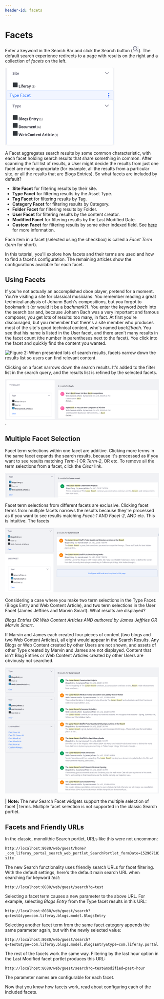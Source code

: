 ```yaml
---
header-id: facets
---
```


# Facets

Enter a keyword in the Search Bar and click the Search button
(![Search](../../../images/icon-search.png)). The default search experience
redirects to a page with results on the right and a collection of *facets* on
the left. 

![Figure 1: *Site* and *Type* are two of the facet sets you'll encounter.](../../../images/search-faceted-search.png)

A Facet aggregates search results by some common characteristic, with each facet
holding search results that share something in common. After scanning the full
list of results, a User might decide the results from just one facet are more
appropriate (for example, all the results from a particular site, or all the
results that are Blogs Entries). So what facets are included by default?

- **Site Facet** for filtering results by their site. 
- **Type Facet** for filtering results by the Asset Type.
- **Tag Facet** for filtering results by Tag.
- **Category Facet** for filtering results by Category.
- **Folder Facet** for filtering results by Folder.
- **User Facet** for filtering results by the content creator.
- **Modified Facet** for filtering results by the Last Modified Date.
- **Custom Facet** for filtering results by some other indexed field. See
    [here](/docs/7-1/user/-/knowledge_base/u/custom-facet) 
    for more information.

Each item in a facet (selected using the checkbox) is called a *Facet Term*
(*term* for short).

In this tutorial, you'll explore how facets and their terms are used and how to
find a facet's configuration. The remaining articles show the configurations
available for each facet.

## Using Facets

If you're not actually an accomplished oboe player, pretend for a moment. You're
visiting a site for classical musicians. You remember reading a great technical
analysis of Johann Bach's compositions, but you forgot to bookmark it (or would
it be a *bachmark*?). You enter the keyword *bach* into the search bar and,
because Johann Bach was a very important and famous composer, you get lots of
results: too many, in fact. At first you're discouraged, but you remember that
there's a site member who produces most of the site's good technical content,
who's named *back2bach*. You see that his name is listed in the User facet, and
there aren't many results in the facet count (the number in parentheses next to
the facet). You click into the facet and quickly find the content you wanted.

![Figure 2: When presented lots of search results, facets narrow down the results list so users can find relevant
content.](../../../images/search-facets1.png)

Clicking on a facet narrows down the search results. It's added to the filter
list in the search query, and the results list is refined by the selected
facets. 

![Figure 3: After clicking the *Web Content Article* type in the Asset Types facet, it's the only asset type listed.](../../../images/search-facet-wc.png).

## Multiple Facet Selection

Facet term selections within one facet are additive. Clicking more terms in the
same facet expands the search results, because it's processed as if you want to
see results matching *Term-1* OR *Term-2*, OR etc. To remove all the term
selections from a facet, click the *Clear* link. 

![Figure 4: Facet terms are additive when applied in the same facet. Any Blogs Entry OR Web Content article matching the keyword is shown here.](../../../images/search-multiple-terms.png)

Facet term selections from different facets are exclusive. Clicking facet terms
from multiple facets narrows the results because they're processed as if you
want to see results matching *Facet-1* AND *Facet-2*, AND etc. This is
intuitive. The facets 

![Figure 5: Facet terms selected from different facets are exclusive. These results must be of type Blogs Entry AND be from the User Marvin Smart.](../../../images/search-multiple-facets.png)

Considering a case where you make two term selections in the Type Facet: (Blogs
Entry and Web Content Article), and two term selections in the User Facet (James
Jeffries and Marvin Smart). What results are displayed? 

*Blogs Entries OR Web Content Articles AND authored by James Jeffries OR Marvin
Smart*. 

If Marvin and James each created four pieces of content (two blogs and two Web
Content Articles), all eight would appear in the Search Results. Any Blogs or
Web Content created by other Users are not shown, and assets of other Type
created by Marvin and James are not displayed. Content that isn't Blog Entries
or Web Content Articles created by other Users are obviously not searched.

![Figure 6: Both intra-facet and inter-facet selection is possible.](../../../images/search-facet-selections.png)

| **Note:** The new Search Facet widgets support the multiple selection of facet
| terms. Multiple facet selection is not supported in the classic Search portlet.

## Facets and Friendly URLs

In the classic, monolithic Search portlet, URLs like this were not uncommon:

    http://localhost:8080/web/guest/home?_com_liferay_portal_search_web_portlet_SearchPortlet_formDate=1529671834606&p_p_id=com_liferay_portal_search_web_portlet_SearchPortlet&p_p_lifecycle=0&p_p_state=maximized&p_p_mode=view&_com_liferay_portal_search_web_portlet_SearchPortlet_mvcPath=%2Fsearch.jsp&_com_liferay_portal_search_web_portlet_SearchPortlet_redirect=http%3A%2F%2Flocalhost%3A7011%2Fweb%2Fguest%2Fhome%3Fp_p_id%3Dcom_liferay_portal_search_web_portlet_SearchPortlet%26p_p_lifecycle%3D0%26p_p_state%3Dnormal%26p_p_mode%3Dview&_com_liferay_portal_search_web_portlet_SearchPortlet_keywords=test&_com_liferay_portal_search_web_portlet_SearchPortlet_scope=this-site

The new Search functionality uses friendly search URLs for facet filtering. With
the default settings, here's the default main search URL when searching for
keyword _test_:

    http://localhost:8080/web/guest/search?q=test

Selecting a facet term causes a new parameter to the above URL. For example,
selecting _Blogs Entry_ from the Type facet results in this URL:

    http://localhost:8080/web/guest/search?q=test&type=com.liferay.blogs.model.BlogsEntry

Selecting another facet term from the same facet category appends the same
parameter again, but with the newly selected value:

    http://localhost:8080/web/guest/search?q=test&type=com.liferay.blogs.model.BlogsEntry&type=com.liferay.portal.kernel.model.User

The rest of the facets work the same way. Filtering by the last hour option in
the Last Modified facet portlet produces this URL:

    http://localhost:8080/web/guest/search?q=test&modified=past-hour

The parameter names are configurable for each facet.

Now that you know how facets work, read about configuring each of the included
facets.
